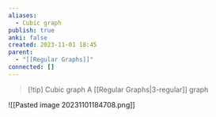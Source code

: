 ```yaml
---
aliases:
  - Cubic graph
publish: true
anki: false
created: 2023-11-01 18:45
parent:
  - "[[Regular Graphs]]"
connected: []
---
```


> [!tip] Cubic graph
> A [[Regular Graphs|3-regular]] graph

![[Pasted image 20231101184708.png]]














